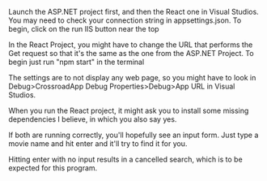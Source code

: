 Launch the ASP.NET project first, and then the React one in Visual Studios. You may need to check your connection string in appsettings.json.
  To begin, click on the run IIS button near the top

In the React Project, you might have to change the URL that performs the Get request so that it's the same as the one from the ASP.NET Project.
  To begin just run "npm start" in the terminal

The settings are to not display any web page, so you might have to look in Debug>CrossroadApp Debug Properties>Debug>App URL in Visual Studios.

When you run the React project, it might ask you to install some missing dependencies I believe, in which you also say yes.

If both are running correctly, you'll hopefully see an input form. Just type a movie name and hit enter and it'll try to find it for you.

Hitting enter with no input results in a cancelled search, which is to be expected for this program.

